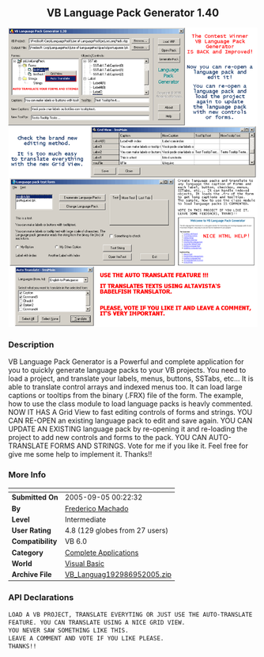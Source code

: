 ﻿<div align="center">

## VB Language Pack Generator 1\.40

<img src="PIC2005959285990.gif">
</div>

### Description

VB Language Pack Generator is a Powerful and complete application for you to quickly generate language packs to your VB projects. You need to load a project, and translate your labels, menus, buttons, SSTabs, etc... It is able to translate control arrays and indexed menus too. It can load large captions or tooltips from the binary (.FRX) file of the form. The example, how to use the class module to load language packs is heavly commented. NOW IT HAS A Grid View to fast editing controls of forms and strings. YOU CAN RE-OPEN an existing language pack to edit and save again. YOU CAN UPDATE AN EXISTING language pack by re-opening it and re-loading the project to add new controls and forms to the pack. YOU CAN AUTO-TRANSLATE FORMS AND STRINGS. Vote for me if you like it. Feel free for give me some help to implement it. Thanks!!
 
### More Info
 


<span>             |<span>
---                |---
**Submitted On**   |2005-09-05 00:22:32
**By**             |[Frederico Machado](https://github.com/Planet-Source-Code/PSCIndex/blob/master/ByAuthor/frederico-machado.md)
**Level**          |Intermediate
**User Rating**    |4.8 (129 globes from 27 users)
**Compatibility**  |VB 6\.0
**Category**       |[Complete Applications](https://github.com/Planet-Source-Code/PSCIndex/blob/master/ByCategory/complete-applications__1-27.md)
**World**          |[Visual Basic](https://github.com/Planet-Source-Code/PSCIndex/blob/master/ByWorld/visual-basic.md)
**Archive File**   |[VB\_Languag192986952005\.zip](https://github.com/Planet-Source-Code/frederico-machado-vb-language-pack-generator-1-40__1-62437/archive/master.zip)

### API Declarations

```
LOAD A VB PROJECT, TRANSLATE EVERYTING OR JUST USE THE AUTO-TRANSLATE FEATURE. YOU CAN TRANSLATE USING A NICE GRID VIEW.
YOU NEVER SAW SOMETHING LIKE THIS.
LEAVE A COMMENT AND VOTE IF YOU LIKE PLEASE.
THANKS!!
```





